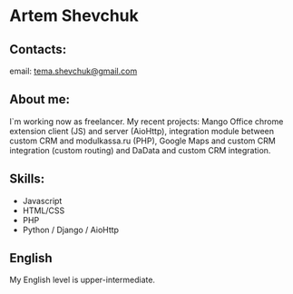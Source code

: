 # Artem Shevchuk #
## Contacts: ##
email: tema.shevchuk@gmail.com
## About me: ##
I`m working now as freelancer. My recent projects: Mango Office chrome extension client (JS) and server (AioHttp), integration module between custom CRM and modulkassa.ru (PHP), Google Maps and custom CRM integration (custom routing) and DaData and custom CRM integration.
## Skills: ##
- Javascript
- HTML/CSS
- PHP
- Python / Django / AioHttp
## English ##
My English level is upper-intermediate.